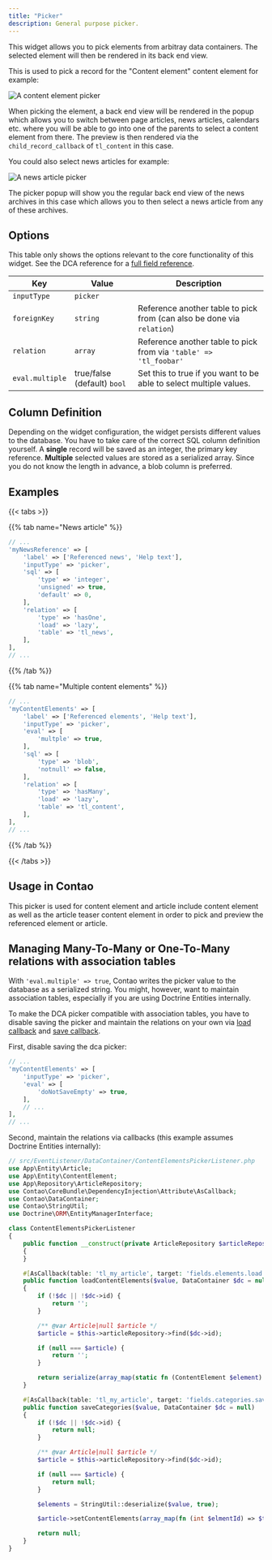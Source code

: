 ```yaml
---
title: "Picker"
description: General purpose picker.
---
```


This widget allows you to pick elements from arbitray data containers. The selected element will then be rendered in its back end view.

This is used to pick a record for the "Content element" content element for example:

![A content element picker](../images/picker_content_element.png?classes=shadow)

When picking the element, a back end view will be rendered in the popup which allows you to switch between page articles, news articles,
calendars etc. where you will be able to go into one of the parents to select a content element from there. The preview is then rendered via 
the `child_record_callback` of `tl_content` in this case.

You could also select news articles for example:

![A news article picker](../images/picker_news.png?classes=shadow)

The picker popup will show you the regular back end view of the news archives in this case which allows you to then select a news article
from any of these archives.


## Options

This table only shows the options relevant to the core functionality of this widget. See the DCA reference for a [full field reference](../../dca/fields).

| Key   | Value | Description
| ----- | ----- | --------------- |
| `inputType` | `picker` | |
| `foreignKey` | `string` | Reference another table to pick from (can also be done via `relation`) |
| `relation` | `array` | Reference another table to pick from via `'table' => 'tl_foobar'` |
| `eval.multiple` | true/false (default) `bool` | Set this to true if you want to be able to select multiple values. |


## Column Definition

Depending on the widget configuration, the widget persists different values to the database. You have to take care of the correct SQL column 
definition yourself. A **single** record will be saved as an integer, the primary key reference. **Multiple** selected values are stored as 
a serialized array. Since you do not know the length in advance, a blob column is preferred. 


## Examples

{{< tabs >}}

{{% tab name="News article" %}}

```php
// ...
'myNewsReference' => [
    'label' => ['Referenced news', 'Help text'],
    'inputType' => 'picker',
    'sql' => [
        'type' => 'integer',
        'unsigned' => true,
        'default' => 0,
    ],
    'relation' => [
        'type' => 'hasOne',
        'load' => 'lazy',
        'table' => 'tl_news',
    ],
],
// ...
```

{{% /tab %}}

{{% tab name="Multiple content elements" %}}

```php
// ...
'myContentElements' => [
    'label' => ['Referenced elements', 'Help text'],
    'inputType' => 'picker',
    'eval' => [
        'multple' => true,
    ],
    'sql' => [
        'type' => 'blob',
        'notnull' => false,
    ],
    'relation' => [
        'type' => 'hasMany',
        'load' => 'lazy',
        'table' => 'tl_content',
    ],
],
// ...
```

{{% /tab %}}

{{< /tabs >}}


## Usage in Contao

This picker is used for content element and article include content element as well as the article teaser content element in order to pick 
and preview the referenced element or article.


## Managing Many-To-Many or One-To-Many relations with association tables

With `'eval.multiple' => true`, Contao writes the picker value to the database as a serialized string. You might, however, want to maintain association tables, especially if you are using Doctrine Entities internally.

To make the DCA picker compatible with association tables, you have to disable saving the picker and maintain the relations on your own via [load callback](/reference/dca/callbacks/#fields-field-load) and [save callback](/reference/dca/callbacks/#fields-field-load).

First, disable saving the dca picker:

```php
// ...
'myContentElements' => [
    'inputType' => 'picker',
    'eval' => [
        'doNotSaveEmpty' => true,
    ],
    // ...
],
// ...
```

Second, maintain the relations via callbacks (this example assumes Doctrine Entities internally):


```php
// src/EventListener/DataContainer/ContentElementsPickerListener.php
use App\Entity\Article;
use App\Entity\ContentElement;
use App\Repository\ArticleRepository;
use Contao\CoreBundle\DependencyInjection\Attribute\AsCallback;
use Contao\DataContainer;
use Contao\StringUtil;
use Doctrine\ORM\EntityManagerInterface;

class ContentElementsPickerListener
{
    public function __construct(private ArticleRepository $articleRepository, private EntityManagerInterface $em)
    {
    }

    #[AsCallback(table: 'tl_my_article', target: 'fields.elements.load')]
    public function loadContentElements($value, DataContainer $dc = null): string
    {
        if (!$dc || !$dc->id) {
            return '';
        }

        /** @var Article|null $article */
        $article = $this->articleRepository->find($dc->id);

        if (null === $article) {
            return '';
        }

        return serialize(array_map(static fn (ContentElement $element) => $element->getId(), $article->getContentElements()->toArray()));
    }

    #[AsCallback(table: 'tl_my_article', target: 'fields.categories.save')]
    public function saveCategories($value, DataContainer $dc = null)
    {
        if (!$dc || !$dc->id) {
            return null;
        }

        /** @var Article|null $article */
        $article = $this->articleRepository->find($dc->id);

        if (null === $article) {
            return null;
        }

        $elements = StringUtil::deserialize($value, true);

        $article->setContentElements(array_map(fn (int $elmentId) => $this->em->getReference(ContentElement::class, $elementId), $elements));

        return null;
    }
}
```
